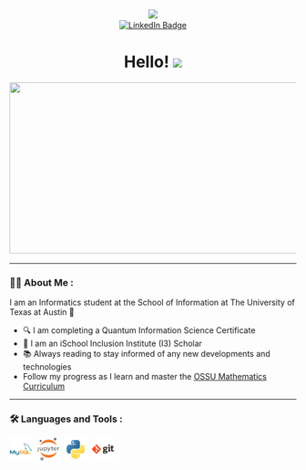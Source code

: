 <div id="header" align="center">
  <img src="https://media.giphy.com/media/3bVJxyWjbQUqztXrk3/giphy.gif" width="100"/>
</div>

<div id="badges" align="center">
  <a href="https://www.linkedin.com/in/jose-torres-42a9b6245">
    <img src="https://img.shields.io/badge/LinkedIn-blue?style=for-the-badge&logo=linkedin&logoColor=white" alt="LinkedIn Badge"/>
  </a>
</div>

<h1 align="center">
  Hello!
  <img src="https://media.giphy.com/media/hvRJCLFzcasrR4ia7z/giphy.gif" width="30px"/>
</h1>

<div align="center">
  <img src="https://media.giphy.com/media/qgQUggAC3Pfv687qPC/giphy.gif" width="600" height="300"/>
</div>

---

### :man_technologist: About Me :
I am an Informatics student at the School of Information at The University of Texas at Austin :metal:

- :mag: I am completing a Quantum Information Science Certificate
- :notebook_with_decorative_cover: I am an iSchool Inclusion Institute (I3) Scholar
- :books: Always reading to stay informed of any new developments and technologies
- Follow my progress as I learn and master the <a href = "https://trello.com/b/M0fCauXK/ossu-math-jose-torres"> OSSU Mathematics Curriculum </a>

---

### :hammer_and_wrench: Languages and Tools :
<div>
  <img src="https://github.com/devicons/devicon/blob/master/icons/mysql/mysql-original-wordmark.svg" title="MySQL"  alt="MySQL" width="40" height="40"/>&nbsp;
  <img src="https://github.com/devicons/devicon/blob/master/icons/jupyter/jupyter-original-wordmark.svg" title="Jupyter"  alt="Jupyter" width="40" height="40"/>&nbsp;
  <img src="https://github.com/devicons/devicon/blob/master/icons/python/python-original.svg" title="Python"  alt="Python" width="40" height="40"/>&nbsp;
  <img src="https://github.com/devicons/devicon/blob/master/icons/git/git-original-wordmark.svg" title="Git" **alt="Git" width="40" height="40"/>
</div>

